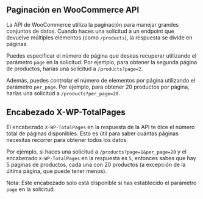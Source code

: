 ## Paginación en WooCommerce API

La API de WooCommerce utiliza la paginación para manejar grandes conjuntos de datos. Cuando haces una solicitud a un endpoint que devuelve múltiples elementos (como `/products`), la respuesta se divide en páginas.

Puedes especificar el número de página que deseas recuperar utilizando el parámetro `page` en la solicitud. Por ejemplo, para obtener la segunda página de productos, harías una solicitud a `/products?page=2`.

Además, puedes controlar el número de elementos por página utilizando el parámetro `per_page`. Por ejemplo, para obtener 20 productos por página, harías una solicitud a `/products?per_page=20`.

## Encabezado X-WP-TotalPages

El encabezado `X-WP-TotalPages` en la respuesta de la API te dice el número total de páginas disponibles. Esto es útil para saber cuántas páginas necesitas recorrer para obtener todos los datos.

Por ejemplo, si haces una solicitud a `/products?page=1&per_page=20` y el encabezado `X-WP-TotalPages` en la respuesta es `5`, entonces sabes que hay 5 páginas de productos, cada una con 20 productos (a excepción de la última página, que puede tener menos).

Nota: Este encabezado solo está disponible si has establecido el parámetro `page` en la solicitud.